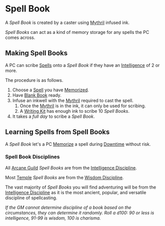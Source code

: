 # Spell Book

A *Spell Book* is created by a caster using [Mythril](../Mythril.md) infused ink.

*Spell Books* can act as a kind of memory storage for any spells the PC comes across.

## Making Spell Books

A PC can scribe [Spells](../../Spells.md) onto a *Spell Book* if they have an [Intelligence](../../../Player%20Characters/The%20Ability%20Scores/Intelligence.md) of 2 or more.

The procedure is as follows.

1. Choose a [Spell](../../Spells.md) you have [Memorized](Spell%20Memorization.md).
2. Have [Blank Book](../../../Items%20and%20Gear/Gear/100%20Coins/Blank%20Book.md) ready.
3. Infuse an inkwell with the [Mythril](../Mythril.md) required to cast the spell.
	1. Once the [Mythril](../Mythril.md) is in the ink, it can only be used for scribing.
	2. A [Writing Kit](../../../Items%20and%20Gear/Gear/50%20Coins/Writing%20Kit.md) has enough ink to scribe 10 *Spell Books*.
4. It takes a *full day* to scribe a *Spell Book*.

## Learning Spells from Spell Books

A *Spell Book* let's a PC [Memorize](Spell%20Memorization.md) a spell during [Downtime](../../../Player%20Characters/Derived%20Statistics/Level.md#Downtime) without risk.

### Spell Book Disciplines

All [Arcane Guild](../../../Resources%20for%20GMs/Economy/Price%20Subtables/Arcane%20Guild.md) *Spell Books* are from the [Intelligence Discipline](../Spellcasting%20Disciplines/Intelligence%20Discipline.md).

Most [Temple](../../../Resources%20for%20GMs/Economy/Price%20Subtables/Holy%20Temple.md) *Spell Books* are from the [Wisdom Discipline](../Spellcasting%20Disciplines/Wisdom%20Discipline.md).

The vast majority of *Spell Books* you will find adventuring will be from the [Intelligence Discipline](../Spellcasting%20Disciplines/Intelligence%20Discipline.md) as it is the most ancient, popular, and versatile discipline of spellcasting.

 *If the GM cannot determine discipline of a book based on the circumstances, they can determine it randomly. Roll a d100: 90 or less is intelligence, 91-99 is wisdom, 100 is charisma.*

